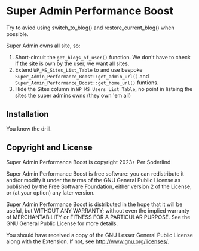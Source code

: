 # Super Admin Performance Boost

Try to aviod using switch_to_blog() and restore_current_blog() when possible.

Super Admin owns all site, so:
1) Short-circuit the `get_blogs_of_user()` function. We don't have to check if the site is own by the user, we want all sites.
2) Extend `WP_MS_Sites_List_Table` to and use bespoke `Super_Admin_Performance_Boost::get_admin_url()` and `Super_Admin_Performance_Boost::get_home_url()` funtions.
3) Hide the Sites column in `WP_MS_Users_List_Table`,  no point in listeing the sites the super admins owns (they own 'em all) 


## Installation

You know the drill.

## Copyright and License

Super Admin Performance Boost is copyright 2023+ Per Soderlind

Super Admin Performance Boost is free software: you can redistribute it and/or modify it under the terms of the GNU General Public License as published by the Free Software Foundation, either version 2 of the License, or (at your option) any later version.

Super Admin Performance Boost is distributed in the hope that it will be useful, but WITHOUT ANY WARRANTY; without even the implied warranty of MERCHANTABILITY or FITNESS FOR A PARTICULAR PURPOSE. See the GNU General Public License for more details.

You should have received a copy of the GNU Lesser General Public License along with the Extension. If not, see http://www.gnu.org/licenses/.
